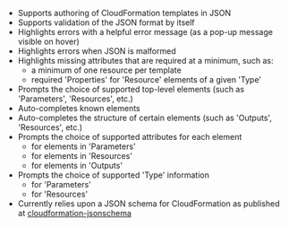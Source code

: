 - Supports authoring of CloudFormation templates in JSON
- Supports validation of the JSON format by itself
- Highlights errors with a helpful error message (as a pop-up message visible on hover)
- Highlights errors when JSON is malformed
- Highlights missing attributes that are required at a minimum, such as:
  - a minimum of one resource per template
  - required 'Properties' for 'Resource' elements of a given 'Type'
- Prompts the choice of supported top-level elements (such as 'Parameters', 'Resources', etc.)
- Auto-completes known elements
- Auto-completes the structure of certain elements (such as 'Outputs', 'Resources', etc.)
- Prompts the choice of supported attributes for each element
  - for elements in 'Parameters'
  - for elements in 'Resources'
  - for elements in 'Outputs'
- Prompts the choice of supported 'Type' information
  - for 'Parameters'
  - for 'Resources'
- Currently relies upon a JSON schema for CloudFormation as published at [cloudformation-jsonschema](https://github.com/fungusakafungus/cloudformation-jsonschema)
